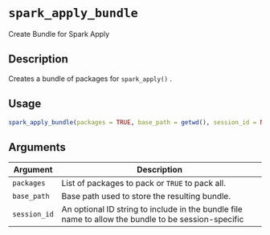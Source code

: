 # `spark_apply_bundle`

Create Bundle for Spark Apply


## Description

Creates a bundle of packages for `spark_apply()` .


## Usage

```r
spark_apply_bundle(packages = TRUE, base_path = getwd(), session_id = NULL)
```


## Arguments

Argument      |Description
------------- |----------------
`packages`     |     List of packages to pack or `TRUE` to pack all.
`base_path`     |     Base path used to store the resulting bundle.
`session_id`     |     An optional ID string to include in the bundle file name to allow the bundle to be session-specific


